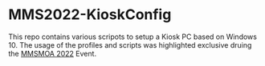 # MMS2022-KioskConfig

This repo contains various scripots to setup a Kiosk PC based on Windows 10. The usage of the profiles and scripts was highlighted exclusive druing the [MMSMOA 2022](https://mms2022atmoa.sched.com/event/yWak/rocking-windows-kiosk-mode) Event.

